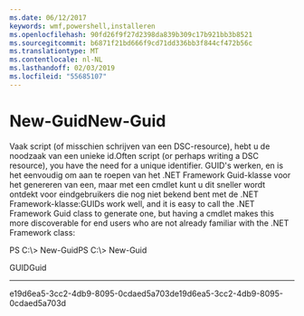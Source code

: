 ```yaml
---
ms.date: 06/12/2017
keywords: wmf,powershell,installeren
ms.openlocfilehash: 90fd26f9f27d2398da839b309c17b921bb3b8521
ms.sourcegitcommit: b6871f21bd666f9cd71dd336bb3f844cf472b56c
ms.translationtype: MT
ms.contentlocale: nl-NL
ms.lasthandoff: 02/03/2019
ms.locfileid: "55685107"
---
```

# <a name="new-guid"></a><span data-ttu-id="89d1c-102">New-Guid</span><span class="sxs-lookup"><span data-stu-id="89d1c-102">New-Guid</span></span>
<span data-ttu-id="89d1c-103">Vaak script (of misschien schrijven van een DSC-resource), hebt u de noodzaak van een unieke id.</span><span class="sxs-lookup"><span data-stu-id="89d1c-103">Often script (or perhaps writing a DSC resource), you have the need for a unique identifier.</span></span> <span data-ttu-id="89d1c-104">GUID's werken, en is het eenvoudig om aan te roepen van het .NET Framework Guid-klasse voor het genereren van een, maar met een cmdlet kunt u dit sneller wordt ontdekt voor eindgebruikers die nog niet bekend bent met de .NET Framework-klasse:</span><span class="sxs-lookup"><span data-stu-id="89d1c-104">GUIDs work well, and it is easy to call the .NET Framework Guid class to generate one, but having a cmdlet makes this more discoverable for end users who are not already familiar with the .NET Framework class:</span></span>

<span data-ttu-id="89d1c-105">PS C:\\&gt; New-Guid</span><span class="sxs-lookup"><span data-stu-id="89d1c-105">PS C:\\&gt; New-Guid</span></span>

<span data-ttu-id="89d1c-106">GUID</span><span class="sxs-lookup"><span data-stu-id="89d1c-106">Guid</span></span>

----

<span data-ttu-id="89d1c-107">e19d6ea5-3cc2-4db9-8095-0cdaed5a703d</span><span class="sxs-lookup"><span data-stu-id="89d1c-107">e19d6ea5-3cc2-4db9-8095-0cdaed5a703d</span></span>
